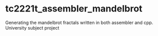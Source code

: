# tc2221t_assembler_mandelbrot
Generating the mandelbrot fractals written in both assembler and cpp. University subject project
